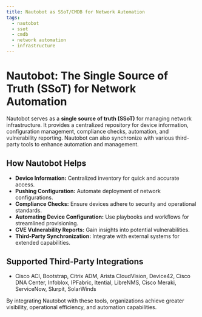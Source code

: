 ```yaml
---
title: Nautobot as SSoT/CMDB for Network Automation
tags:
  - nautobot
  - ssot
  - cmdb
  - network automation
  - infrastructure
---
```


# Nautobot: The Single Source of Truth (SSoT) for Network Automation

Nautobot serves as a **single source of truth (SSoT)** for managing network infrastructure. It provides a centralized repository for device information, configuration management, compliance checks, automation, and vulnerability reporting. Nautobot can also synchronize with various third-party tools to enhance automation and management.

## How Nautobot Helps
- **Device Information:** Centralized inventory for quick and accurate access.
- **Pushing Configuration:** Automate deployment of network configurations.
- **Compliance Checks:** Ensure devices adhere to security and operational standards.
- **Automating Device Configuration:** Use playbooks and workflows for streamlined provisioning.
- **CVE Vulnerability Reports:** Gain insights into potential vulnerabilities.
- **Third-Party Synchronization:** Integrate with external systems for extended capabilities.

## Supported Third-Party Integrations
- Cisco ACI, Bootstrap, Citrix ADM, Arista CloudVision, Device42, Cisco DNA Center, Infoblox, IPFabric, Itential, LibreNMS, Cisco Meraki, ServiceNow, Slurpit, SolarWinds

By integrating Nautobot with these tools, organizations achieve greater visibility, operational efficiency, and automation capabilities. 